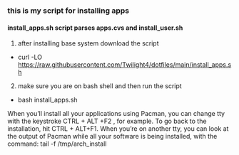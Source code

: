 ### this is my script for installing apps

#### install_apps.sh script parses apps.cvs and install_user.sh
1. after installing base system download the script
- curl -LO https://raw.githubusercontent.com/Twilight4/dotfiles/main/install_apps.sh

2. make sure you are on bash shell and then run the script
- bash install_apps.sh

When you’ll install all your applications using Pacman, you can change tty with the keystroke CTRL + ALT +F2 , for example. To go back to the installation, hit CTRL + ALT+F1.
When you’re on another tty, you can look at the output of Pacman while all your software is being installed, with the command: tail -f /tmp/arch_install
